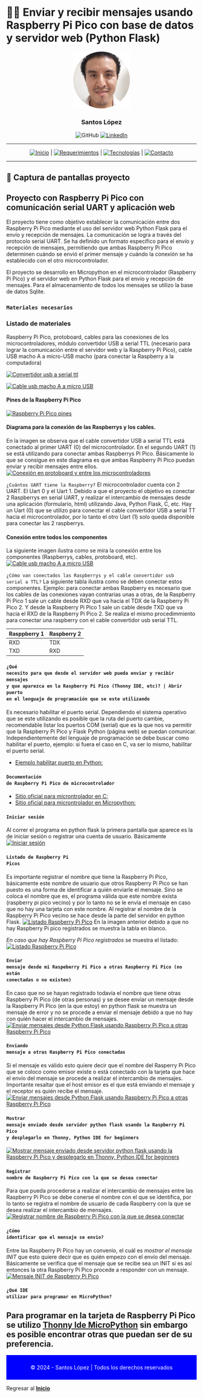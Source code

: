 # 🧑‍💻 Enviar y recibir mensajes usando Raspberry Pi Pico con base de datos y servidor web (Python Flask)

<div align="center">
  <img src="https://github.com/santoslopez/santoslopez/blob/main/img/santoslopez.png" alt="Foto de Perfil de Santos" width="150"/>
  <h3>Santos López</h3>
  <!--p>
    <strong>Ingeniero de Software y Desarrollador Web</strong><br/>
    Especializado en desarrollo web full stack, apasionado por soluciones digitales.
  </p-->

  <div align="center">
    <!--img src="https://visitor-badge.laobi.icu/badge?page_id=santoslopez.github.io" alt="Contador de visitas">
    <a href="https://github.com/santoslopez" target="_blank"--><img src="https://img.shields.io/badge/-GitHub-000000?logo=github&logoColor=fff" alt="GitHub"/></a>
    <a href="https://linkedin.com/in/lopezsantos" target="_blank"><img src="https://img.shields.io/badge/-LinkedIn-0077B5?logo=linkedin&logoColor=fff" alt="LinkedIn"/></a>
  </div>
</div>

---

<div align="center">
  <a href="README.md"><img src="https://img.shields.io/badge/-Inicio-007bff?logo=home&logoColor=fff" alt="Inicio"/></a> | 
  <a href="requerimientos.md"><img src="https://img.shields.io/badge/-Proyectos-28a745?logo=project-diagram&logoColor=fff" alt="Requerimientos"/></a> |
  <a href="tecnologias.md"><img src="https://img.shields.io/badge/-Tecnologías-ff6347?logo=tools&logoColor=fff" alt="Tecnologías"/></a> |
  <a href="contactar.md"><img src="https://img.shields.io/badge/-Contacto-007bff?logo=envelope&logoColor=fff" alt="Contacto"/></a>
</div>




---


## 🚀 Captura de pantallas proyecto
## **Proyecto con Raspberry Pi Pico con comunicación serial UART y aplicación web**
El proyecto tiene como objetivo establecer la comunicación entre dos Raspberry Pi Pico mediante el uso del servidor web Python Flask para el envío y recepción de mensajes. La comunicación se logra a través del protocolo serial UART. Se ha definido un formato específico para el envío y recepción de mensajes, permitiendo que ambas Raspberry Pi Pico determinen cuándo se envió el primer mensaje y cuándo la conexión se ha establecido con el otro microcontrolador.

El proyecto se desarrollo en Micropython en el microcontrolador (Raspberry Pi Pico) y el servidor web en Python Flask para el envío y recepción de mensajes. Para el almacenamiento de todos los mensajes se utilizo la base de datos Sqlite. 

### <code>Materiales necesarios</code>
### Listado de materiales
Raspberry Pi Pico, protoboard, cables para las conexiones de los microcontroladores, módulo convertidor USB a serial TTL (necesario para lograr la comunicación entre el servidor web y la Raspberry Pi Pico), cable USB macho A a micro-USB macho (para conectar la Raspberry a la computadora)

[![Convertidor usb a serial ttl](https://santoslopez.github.io/assets/posts/rpp-flask/convertidor-usb-serial-ttl.webp)](assets/posts/rpp-flask/convertidor-usb-serial-ttl.webp)

[![Cable usb macho A a micro USB](https://santoslopez.github.io/assets/posts/rpp-flask/cable-usb-macho-micro-usb-macho.webp)](https://santoslopez.github.io/assets/posts/rpp-flask/cable-usb-macho-micro-usb-macho.webp)

#### Pines de la Raspberry Pi Pico
[![Raspberry Pi Pico pines](https://santoslopez.github.io/assets/posts/rpp-flask/raspberry-pi-pico-diagrama.webp)](https://santoslopez.github.io/assets/posts/rpp-flask/raspberry-pi-pico-diagrama.webp)

#### Diagrama para la conexión de las Raspberrys y los cables.
En la imagen se observa que el cable convertidor USB a serial TTL está conectado al primer UART (0) del microcontrolador. En el segundo UART (1) se está utilizando para conectar ambas Raspberrys Pi Pico. Básicamente lo que se consigue en este diagrama es que ambas Raspberry Pi Pico puedan enviar y recibir mensajes entre ellos. 
[![Conexión en protoboard y entre los microcontroladores](https://santoslopez.github.io/assets/posts/rpp-flask/diagrama-protoboard-raspberrys-uart.webp)](https://santoslopez.github.io/assets/posts/rpp-flask/diagrama-protoboard-raspberrys-uart.webp)

<code>¿Cuántos UART tiene la Raspberry?</code>
El microcontrolador cuenta con 2 UART. El Uart 0 y el Uart 1. Debido a que el proyecto el objetivo es conectar 2 Raspberrys en serial UART, y realizar el intercambio de mensajes desde una aplicación (formulario, html) utilizando Java, Python Flask, C, etc. Hay un Uart (0) que se utilizo para conectar el cable convertidor USB a serial TT hacia el microcontrolador, por lo tanto el otro Uart (1) solo queda disponible para conectar las 2 raspberrys. 

#### Conexión entre todos los componentes
La siguiente imagen ilustra como se mira la conexión entre los componentes (Raspberrys, cables, protoboard, etc).
[![Cable usb macho A a micro USB](https://santoslopez.github.io/assets/posts/rpp-flask/conexiones-raspberrys.webp)](https://santoslopez.github.io/assets/posts/rpp-flask/conexiones-raspberrys.webp)

<code>¿Cómo van conectados las Raspberrys y el cable convertidor usb serial a TTL?</code>
La siguiente tabla ilustra como se deben conectar estos componentes. Ejemplo: para conectar ambas Raspberry es necesario que los cables de las conexiones vayan contrarias unas a otras, de la Raspberry Pi Pico 1 sale un cable desde RXD que va hacia el TDX de la Raspberry Pi Pico 2. Y desde la Raspberry Pi Pico 1 sale un cable desde TXD que va hacia el RXD de la Raspberry Pi Pico 2. Se realiza el mismo procedimmiento para conectar una raspberry con el cable convertidor usb serial TTL. 

| Rasppberry 1 | Raspberry 2|
| -------------|----------- |
| RXD          | TDX        |
| TXD          | RXD        |

#### <code>¿Qué necesito para que desde el servidor web pueda enviar y recibir mensajes y que aparezca en la Raspberry Pi Pico (Thonny IDE, etc)? | Abrir puerto en el lenguaje de programación que se este utilizando</code>
Es necesario habilitar el puerto serial. Dependiendo el sistema operativo que se este utilizando es posible que la ruta del puerto cambie, recomendable listar los puertos COM (serial) que es la que nos va permitir que la Raspberry Pi Pico y Flask Python (página web) se puedan comunicar. Independientemente del lenguaje de programación se debe buscar como habilitar el puerto, ejemplo: si fuera el caso en C, va ser lo mismo, habilitar el puerto serial. 
- [Ejemplo habilitar puerto en Python:](https://santoslopez.github.io/https://github.com/santoslopez/RaspberryPiPico-Gui-Serial-Uart/blob/main/servidor/puertoSerial.py
)

#### <code>Documentación de Raspberry Pi Pico de microcontrolador</code>
- [Sitio oficial para microntrolador en C:](https://www.raspberrypi.com/documentation/microcontrollers/c_sdk.html
)
- [Sitio oficial para microntrolador en Micropython:](https://www.raspberrypi.com/documentation/microcontrollers/micropython.html
)

#### <code>Iniciar sesión</code>
Al correr el programa en python flask la primera pantalla que aparece es la de iniciar sesión o registrar una cuenta de usuario. Básicamente 
[![Iniciar sesión](https://santoslopez.github.io/assets/posts/rpp-flask/1.webp)](https://santoslopez.github.io/assets/posts/rpp-flask/1.webp)

#### <code>Listado de Raspberry Pi Picos</code>
Es importante registrar el nombre que tiene la Raspberry Pi Pico, básicamente este nombre de usuario que otros Raspberry Pi Pico se han puesto es una forma de identificar a quién enviarle el mensaje. Sino se coloca el nombre que es, el programa válida que este nombre exista (raspberry pi pico vecino) y por lo tanto no se le envía el mensaje en caso que no hay una tarjeta con este nombre. Al registrar el nombre de la Raspberry Pi Pico vecino se hace desde la parte del servidor en python Flask. 
[![Listado Raspberry Pi Pico](https://santoslopez.github.io/assets/posts/rpp-flask/2.webp)](https://santoslopez.github.io/assets/posts/rpp-flask/2.webp)
En la imagen anterior debido a que no hay Raspberry Pi pico registrados se muestra la tabla en blanco.

*En caso que hay Raspberry Pi Pico registrados* se muestra el listado:
[![Listado Raspberry Pi Pico](https://santoslopez.github.io/assets/posts/rpp-flask/7.webp)](https://santoslopez.github.io/assets/posts/rpp-flask/7.webp)

#### <code>Enviar mensaje desde mi Raspeberry Pi Pico a otras Raspberry Pi Pico (no están conectadas o no existen)</code>
En caso que no se hayan registrado todavía el nombre que tiene otras Raspberry Pi Pico (de otras personas) y se desee enviar un mensaje desde la Raspberry Pi Pico (en la que estoy) en python flask se muestra un mensaje de error y no se procede a enviar el mensaje debido a que no hay con quién hacer el intercambio de mensajes. 
[![Enviar mensajes desde Python Flask usando Raspberry Pi Pico a otras Raspberry Pi Pico](https://santoslopez.github.io/assets/posts/rpp-flask/6.webp)](https://santoslopez.github.io/assets/posts/rpp-flask/6.webp)

#### <code>Enviando mensaje a otras Raspberry Pi Pico conectadas</code>
Si el mensaje es válido esto quiere decir que el nombre del Rasperry Pi Pico que se coloco como emisor existe o está conectado con la tarjeta que hace el envío del mensaje se procede a realizar el intercambio de mensajes. Importante resaltar que el host emisor es el que está enviando el mensaje y el receptor es quién recibe el mensaje.
[![Enviar mensajes desde Python Flask usando Raspberry Pi Pico a otras Raspberry Pi Pico](https://santoslopez.github.io/assets/posts/rpp-flask/4.webp)](https://santoslopez.github.io/assets/posts/rpp-flask/4.webp)

#### <code>Mostrar mensaje enviado desde servidor python flask usando la Raspberry Pi Pico y desplegarlo en Thonny, Python IDE for beginners</code>
[![Mostrar mensaje enviado desde servidor python flask usando la Raspberry Pi Pico y desplegarlo en Thonny, Python IDE for beginners](https://santoslopez.github.io/assets/posts/rpp-flask/14.webp)](https://santoslopez.github.io/assets/posts/rpp-flask/14.webp)

#### <code>Registrar nombre de Raspberry Pi Pico con la que se desea conectar</code>
Para que pueda procederse a realizar el intercambio de mensajes entre las Raspberry Pi Pico se debe conerse el nombre con el que se identifica, por lo tanto se registra el nombre de usuario de cada Raspberry con la que se desea realizar el intercambio de mensajes.
[![Registrar nombre de Raspberry Pi Pico con la que se desea conectar](https://santoslopez.github.io/assets/posts/rpp-flask/8.webp)](https://santoslopez.github.io/assets/posts/rpp-flask/8.webp)

#### <code>¿Cómo identificar que el mensaje se envio?</code>
Entre las Raspberry Pi Pico hay un convenio, el cuál es *mostrar el mensaje INIT* que esto quiere decir que es quién empezo con el envío del mensaje. Básicamente se verifica que el mensaje que se recibe sea un INIT si es así entonces la otra Raspberry Pi Pico procede a responder con un mensaje. 
[![Mensaje INIT de Raspberry Pi Pico](https://santoslopez.github.io/assets/posts/rpp-flask/10.webp)](https://santoslopez.github.io/assets/posts/rpp-flask/10.webp)

#### <code>¿Qué IDE utilizar para programar en MicroPython?</code>
Para programar en la tarjeta de Raspberry Pi Pico se utilizo [Thonny Ide MicroPython](https://thonny.org) sin embargo es posible encontrar otras que puedan ser de su preferencia.
---

<div align="center" style="background-color: blue; color: white; padding: 10px;">
  <p>© 2024 - Santos López | Todos los derechos reservados</p>
</div>

Regresar al **[Inicio](README.md)**

